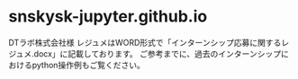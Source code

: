 # snskysk-jupyter.github.io
DTラボ株式会社様
レジュメはWORD形式で「インターンシップ応募に関するレジュメ.docx」に記載しております。
ご参考までに、過去のインターンシップにおけるpython操作例もご覧ください。
